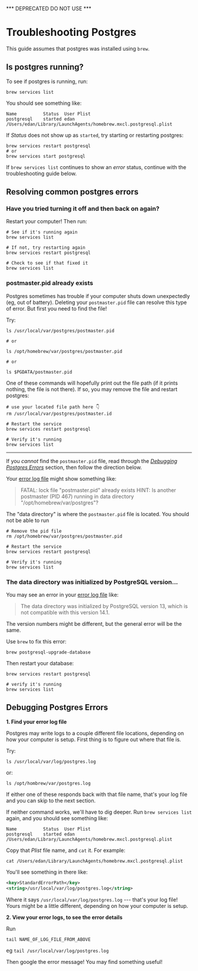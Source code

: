 *** DEPRECATED DO NOT USE ***

# Troubleshooting Postgres

This guide assumes that postgres was installed using `brew`.

## Is postgres running?

To see if postgres is running, run:

```
brew services list
```

You should see something like:

```
Name          Status  User Plist
postgresql    started edan /Users/edan/Library/LaunchAgents/homebrew.mxcl.postgresql.plist
```

If _Status_ does not show up as `started`, try starting or restarting postgres:

```
brew services restart postgresql
# or
brew services start postgresql
```

If `brew services list` continues to show an _error_ status, continue with the troubleshooting guide below.


## Resolving common postgres errors

### Have you tried turning it off and then back on again?

Restart your computer! Then run:

```
# See if it's running again
brew services list

# If not, try restarting again
brew services restart postgresql

# Check to see if that fixed it
brew services list
```


### postmaster.pid already exists

Postgres sometimes has trouble if your computer shuts down unexpectedly (eg, out of battery). Deleting your `postmaster.pid` file can resolve this type of error. But first you need to find the file!

Try:

```
ls /usr/local/var/postgres/postmaster.pid

# or

ls /opt/homebrew/var/postgres/postmaster.pid

# or

ls $PGDATA/postmaster.pid
```

One of these commands will hopefully print out the file path (if it prints nothing, the file is not there). If so, you may remove the file and restart postgres:

```
# use your located file path here 👇
rm /usr/local/var/postgres/postmaster.id

# Restart the service
brew services restart postgresql

# Verify it's running
brew services list
```

----

If you _cannot_ find the `postmaster.pid` file, read through the [_Debugging Postgres Errors_](#debugging-postgres-errors) section, then follow the direction below.

Your [error log file](#debugging-postgres-errors) might show something like:

> FATAL:  lock file "postmaster.pid" already exists
> HINT:  Is another postmaster (PID 467) running in data directory "/opt/homebrew/var/postgres"?

The "data directory" is where the `postmaster.pid` file is located. You should not be able to run 

```
# Remove the pid file
rm /opt/homebrew/var/postgres/postmaster.pid

# Restart the service
brew services restart postgresql

# Verify it's running
brew services list
```


### The data directory was initialized by PostgreSQL version...

You may see an error in your [error log file](#debugging-postgres-errors) like:

> The data directory was initialized by PostgreSQL version 13, which is not compatible with this version 14.1.

The version numbers might be different, but the general error will be the same. 

Use `brew` to fix this error:

```
brew postgresql-upgrade-database
```

Then restart your database:

```
brew services restart postgresql

# verify it's running
brew services list
```

## Debugging Postgres Errors

**1. Find your error log file**

Postgres may write logs to a couple different file locations, depending on how your computer is setup. First thing is to figure out where that file is.

Try:

```
ls /usr/local/var/log/postgres.log
```

or:

```
ls /opt/hombrew/var/postgres.log
```

If either one of these responds back with that file name, that's your log file and you can skip to the next section. 

If neither command works, we'll have to dig deeper. Run `brew services list` again, and you should see something like:

```
Name          Status  User Plist
postgresql    started edan /Users/edan/Library/LaunchAgents/homebrew.mxcl.postgresql.plist
```

Copy that _Plist_ file name, and `cat` it. For example:

```
cat /Users/edan/Library/LaunchAgents/homebrew.mxcl.postgresql.plist
```

You'll see something in there like:

```xml
<key>StandardErrorPath</key>
<string>/usr/local/var/log/postgres.log</string>
```

Where it says `/usr/local/var/log/postgres.log` --- that's your log file! Yours might be a little different, depending on how your computer is setup.

**2. View your error logs, to see the error details**

Run

```
tail NAME_OF_LOG_FILE_FROM_ABOVE
```

eg `tail /usr/local/var/log/postgres.log`

Then google the error message! You may find something useful!

